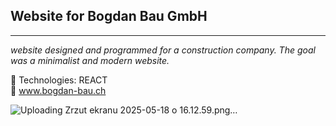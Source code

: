 
<h2>Website for Bogdan Bau GmbH</h2>

-------
*website designed and programmed for a construction company. The goal was a minimalist and modern website.*


🔶 Technologies: REACT 
<br>
🔶 www.bogdan-bau.ch

![Uploading Zrzut ekranu 2025-05-18 o 16.12.59.png…]()
